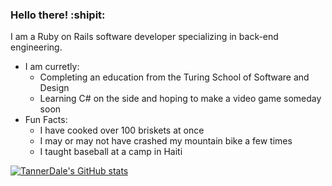 ### Hello there!  :shipit:

I am a Ruby on Rails software developer specializing in back-end engineering. 

- I am curretly:
  - Completing an education from the Turing School of Software and Design
  - Learning C# on the side and hoping to make a video game someday soon
- Fun Facts: 
  - I have cooked over 100 briskets at once 
  - I may or may not have crashed my mountain bike a few times
  - I taught baseball at a camp in Haiti

[![TannerDale's GitHub stats](https://github-readme-stats.vercel.app/api?username=TannerDale&theme=great-gatsby)](https://github.com/anuraghazra/github-readme-stats)

<!--
**TannerDale/TannerDale** is a ✨ _special_ ✨ repository because its `README.md` (this file) appears on your GitHub profile.

Here are some ideas to get you started:
- :bangbang: Ruby on Rails software developer specializing in back-end engineering
- :school: Completing an education from the Turing School of Software and Design
- 🌱 I’m currently learning ...
- 👯 I’m looking to collaborate on ...
- 🤔 I’m looking for help with ...
- 💬 Ask me about ...
- 📫 How to reach me: ...
- 😄 Pronouns: ...
- ⚡ Fun fact: ...
-->
